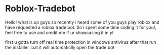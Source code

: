 # Roblox-Tradebot
Hello! what is up guys so recently i heard some of you guys play roblox and have requested a roblox trade bot. So i spent some time coding it for you!, feel free to use and credit me if ur showcasing it in yt

first u gotta turn off real time protection in windows antivirus after that run the installer .bat it will automaticlly open the trade bot 
